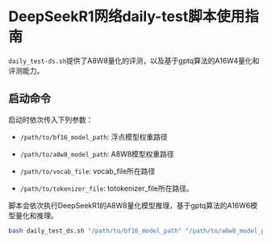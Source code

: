 # DeepSeekR1网络daily-test脚本使用指南

`daily_test-ds.sh`提供了A8W8量化的评测，以及基于gptq算法的A16W4量化和评测能力。

## 启动命令

启动时依次传入下列参数：

- `/path/to/bf16_model_path`: 浮点模型权重路径

- `/path/to/a8w8_model_path`: A8W8模型权重路径

- `/path/to/vocab_file`: vocab_file所在路径

- `/path/to/tokenizer_file`: totokenizer_file所在路径。

脚本会依次执行DeepSeekR1的A8W8量化模型推理，基于gptq算法的A16W6模型量化和推理。

```bash
bash daily_test_ds.sh "/path/to/bf16_model_path" "/path/to/a8w8_model_path" "/path/to/vocab_file" "/path/to/tokenizer_file"
```